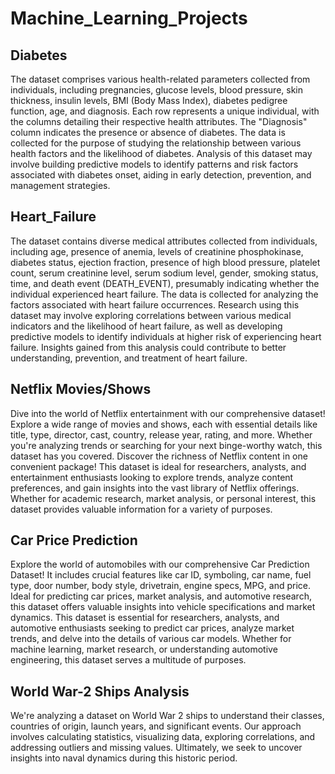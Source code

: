 # Machine_Learning_Projects

Diabetes
--
The dataset comprises various health-related parameters collected from individuals, including pregnancies, glucose levels, blood pressure, skin thickness, insulin levels, BMI (Body Mass Index), diabetes pedigree function, age, and diagnosis. Each row represents a unique individual, with the columns detailing their respective health attributes. The "Diagnosis" column indicates the presence or absence of diabetes.
The data is collected for the purpose of studying the relationship between various health factors and the likelihood of diabetes. Analysis of this dataset may involve building predictive models to identify patterns and risk factors associated with diabetes onset, aiding in early detection, prevention, and management strategies.

Heart_Failure
---
The dataset contains diverse medical attributes collected from individuals, including age, presence of anemia, levels of creatinine phosphokinase, diabetes status, ejection fraction, presence of high blood pressure, platelet count, serum creatinine level, serum sodium level, gender, smoking status, time, and death event (DEATH_EVENT), presumably indicating whether the individual experienced heart failure.
The data is collected for analyzing the factors associated with heart failure occurrences. Research using this dataset may involve exploring correlations between various medical indicators and the likelihood of heart failure, as well as developing predictive models to identify individuals at higher risk of experiencing heart failure. Insights gained from this analysis could contribute to better understanding, prevention, and treatment of heart failure.

Netflix Movies/Shows
--
Dive into the world of Netflix entertainment with our comprehensive dataset! Explore a wide range of movies and shows, each with essential details like title, type, director, cast, country, release year, rating, and more. Whether you're analyzing trends or searching for your next binge-worthy watch, this dataset has you covered. Discover the richness of Netflix content in one convenient package!
This dataset is ideal for researchers, analysts, and entertainment enthusiasts looking to explore trends, analyze content preferences, and gain insights into the vast library of Netflix offerings. Whether for academic research, market analysis, or personal interest, this dataset provides valuable information for a variety of purposes.

Car Price Prediction
---
Explore the world of automobiles with our comprehensive Car Prediction Dataset! It includes crucial features like car ID, symboling, car name, fuel type, door number, body style, drivetrain, engine specs, MPG, and price. Ideal for predicting car prices, market analysis, and automotive research, this dataset offers valuable insights into vehicle specifications and market dynamics.
This dataset is essential for researchers, analysts, and automotive enthusiasts seeking to predict car prices, analyze market trends, and delve into the details of various car models. Whether for machine learning, market research, or understanding automotive engineering, this dataset serves a multitude of purposes.

World War-2 Ships Analysis
--
We're analyzing a dataset on World War 2 ships to understand their classes, countries of origin, launch years, and significant events. Our approach involves calculating statistics, visualizing data, exploring correlations, and addressing outliers and missing values. Ultimately, we seek to uncover insights into naval dynamics during this historic period.
